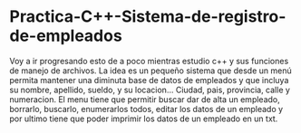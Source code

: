 ﻿# Practica-C++-Sistema-de-registro-de-empleados
 
Voy a ir progresando esto de a poco mientras estudio c++ y sus funciones de manejo de archivos. La idea es un pequeño sistema que desde un menú permita mantener una diminuta base de datos de empleados y que incluya su nombre, apellido, sueldo, y su locacion... Ciudad, pais, provincia, calle y numeracion. El menu tiene que permitir buscar dar de alta un empleado, borrarlo, buscarlo, enumerarlos todos, editar los datos de un empleado y por ultimo tiene que poder imprimir los datos de un empleado en un txt.
